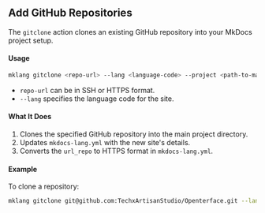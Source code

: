 ## Add GitHub Repositories

The `gitclone` action clones an existing GitHub repository into your MkDocs project setup.

#### Usage

```bash
mklang gitclone <repo-url> --lang <language-code> --project <path-to-main-project>
```

- `repo-url` can be in SSH or HTTPS format.
- `--lang` specifies the language code for the site.

#### What It Does

1. Clones the specified GitHub repository into the main project directory.
2. Updates `mkdocs-lang.yml` with the new site's details.
3. Converts the `url_repo` to HTTPS format in `mkdocs-lang.yml`.

#### Example

To clone a repository:

```bash
mklang gitclone git@github.com:TechxArtisanStudio/Openterface.git --lang en --project /path/to/mkdocs-project
``` 